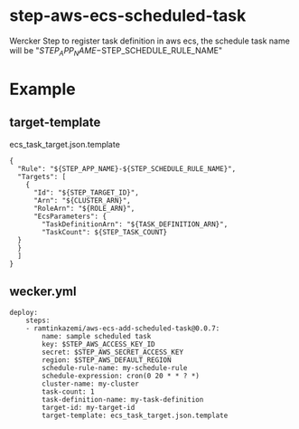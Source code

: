 # step-aws-ecs-scheduled-task
Wercker Step to register task definition in aws ecs, the schedule task name will be "$STEP_APP_NAME-$STEP_SCHEDULE_RULE_NAME"


# Example

## target-template 
ecs_task_target.json.template
```
{
  "Rule": "${STEP_APP_NAME}-${STEP_SCHEDULE_RULE_NAME}",
  "Targets": [
    {
      "Id": "${STEP_TARGET_ID}",
      "Arn": "${CLUSTER_ARN}",
      "RoleArn": "${ROLE_ARN}",
      "EcsParameters": {
        "TaskDefinitionArn": "${TASK_DEFINITION_ARN}",
        "TaskCount": ${STEP_TASK_COUNT}
  }
  }
  ]
}

```


## wecker.yml

```
deploy:
    steps:
    - ramtinkazemi/aws-ecs-add-scheduled-task@0.0.7:
        name: sample scheduled task
        key: $STEP_AWS_ACCESS_KEY_ID
        secret: $STEP_AWS_SECRET_ACCESS_KEY
        region: $STEP_AWS_DEFAULT_REGION
        schedule-rule-name: my-schedule-rule
        schedule-expression: cron(0 20 * * ? *)
        cluster-name: my-cluster
        task-count: 1
        task-definition-name: my-task-definition
        target-id: my-target-id
        target-template: ecs_task_target.json.template

```


